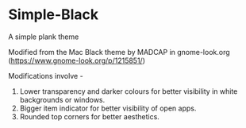 # Simple-Black
A simple plank theme

Modified from the Mac Black theme by MADCAP in gnome-look.org (https://www.gnome-look.org/p/1215851/)

Modifications involve - 
  1. Lower transparency and darker colours for better visibility in white backgrounds or windows.
  2. Bigger item indicator for better visibility of open apps.
  3. Rounded top corners for better aesthetics.
